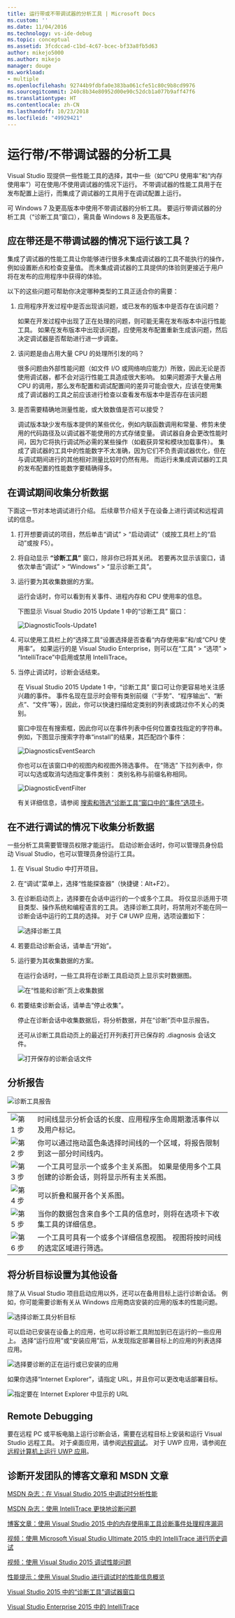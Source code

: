 ```yaml
---
title: 运行带或不带调试器的分析工具 | Microsoft Docs
ms.custom: ''
ms.date: 11/04/2016
ms.technology: vs-ide-debug
ms.topic: conceptual
ms.assetid: 3fcdccad-c1bd-4c67-bcec-bf33a8fb5d63
author: mikejo5000
ms.author: mikejo
manager: douge
ms.workload:
- multiple
ms.openlocfilehash: 92744b9fdbfa0e383ba061cfe51c80c9b8cd9976
ms.sourcegitcommit: 240c8b34e80952d00e90c52dcb1a077b9aff47f6
ms.translationtype: HT
ms.contentlocale: zh-CN
ms.lasthandoff: 10/23/2018
ms.locfileid: "49929421"
---
```

# <a name="run-profiling-tools-with-or-without-the-debugger"></a>运行带/不带调试器的分析工具
Visual Studio 现提供一些性能工具的选择，其中一些（如“CPU 使用率”和“内存使用率”）可在使用/不使用调试器的情况下运行。 不带调试器的性能工具用于在发布配置上运行，而集成了调试器的工具用于在调试配置上运行。  

可 Windows 7 及更高版本中使用不带调试器的分析工具。 要运行带调试器的分析工具（“诊断工具”窗口），需具备 Windows 8 及更高版本。
  
## <a name="should-i-run-the-tool-with-or-without-the-debugger"></a>应在带还是不带调试器的情况下运行该工具？  
 集成了调试器的性能工具让你能够进行很多未集成调试器的工具不能执行的操作，例如设置断点和检查变量值。 而未集成调试器的工具提供的体验则更接近于用户将在发布的应用程序中获得的体验。  
  
 以下的这些问题可帮助你决定哪种类型的工具正适合你的需要：  
  
1.  应用程序开发过程中是否出现该问题，或已发布的版本中是否存在该问题？  
  
     如果在开发过程中出现了正在处理的问题，则可能无需在发布版本中运行性能工具。 如果在发布版本中出现该问题，应使用发布配置重新生成该问题，然后决定调试器是否帮助进行进一步调查。  
  
2.  该问题是由占用大量 CPU 的处理所引发的吗？  
  
     很多问题由外部性能问题（如文件 I/O 或网络响应能力）所致，因此无论是否使用调试器，都不会对运行性能工具造成很大影响。 如果问题源于大量占用 CPU 的调用，那么发布配置和调试配置间的差异可能会很大，应该在使用集成了调试器的工具之前应该进行检查以查看发布版本中是否存在该问题  
  
3.  是否需要精确地测量性能，或大致数值是否可以接受？  
  
     调试版本缺少发布版本提供的某些优化，例如内联函数调用和常量、修剪未使用的代码路径及以调试器不能使用的方式存储变量。 调试器自身会更改性能时间，因为它将执行调试所必需的某些操作（如截获异常和模块加载事件）。 集成了调试器的工具中的性能数字不太准确，因为它们不负责调试器优化，但在与调试期间进行的其他相对测量比较时仍然有用。 而运行未集成调试器的工具的发布配置的性能数字要精确得多。
  
##  <a name="BKMK_Quick_start__Collect_diagnostic_data"></a> 在调试期间收集分析数据  
 下面这一节对本地调试进行介绍。 后续章节介绍关于在设备上进行调试和远程调试的信息。  
  
1. 打开想要调试的项目，然后单击“调试” > “启动调试”（或按工具栏上的“启动”或按 F5）。  
  
2. 将自动显示 **“诊断工具”** 窗口，除非你已将其关闭。 若要再次显示该窗口，请依次单击“调试” > “Windows” > “显示诊断工具”。  
  
3. 运行要为其收集数据的方案。  
  
    运行会话时，你可以看到有关事件、进程内存和 CPU 使用率的信息。  
  
    下图显示 Visual Studio 2015 Update 1 中的“诊断工具”  窗口：  
  
    ![DiagnosticTools&#45;Update1](../profiling/media/diagnostictools-update1.png "DiagnosticTools-Update1")  
  
4. 可以使用工具栏上的“选择工具”设置选择是否查看“内存使用率”和/或“CPU 使用率”。 如果运行的是 Visual Studio Enterprise，则可以在“工具” > “选项” > “IntelliTrace”中启用或禁用 IntelliTrace。  
  
5. 当停止调试时，诊断会话结束。  
  
   在 Visual Studio 2015 Update 1 中，“诊断工具”  窗口可让你更容易地关注感兴趣的事件。   事件名现在显示时会带有类别前缀（“手势”、“程序输出”、“断点”、“文件”等），因此，你可以快速扫描给定类别的列表或跳过你不关心的类别。  
  
   窗口中现在有搜索框，因此你可以在事件列表中任何位置查找指定的字符串。 例如，下图显示搜索字符串“install”的结果，其匹配四个事件：  
  
   ![DiagnosticsEventSearch](../profiling/media/diagnosticseventsearch.png "DiagnosticsEventSearch")  
  
   你也可以在该窗口中的视图内和视图外筛选事件。 在“筛选”  下拉列表中，你可以勾选或取消勾选指定事件类别： 类别名称与前缀名称相同。  
  
   ![DiagnosticEventFilter](../profiling/media/diagnosticeventfilter.png "DiagnosticEventFilter")  
  
   有关详细信息，请参阅 [搜索和筛选“诊断工具”窗口中的“事件”选项卡](http://blogs.msdn.com/b/visualstudioalm/archive/2015/11/12/searching-and-filtering-the-events-tab-of-the-diagnostic-tools-window.aspx)。  
  
## <a name="collect-profiling-data-without-debugging"></a>在不进行调试的情况下收集分析数据  
 一些分析工具需要管理员权限才能运行。 启动诊断会话时，你可以管理员身份启动 Visual Studio，也可以管理员身份运行工具。  
  
1. 在 Visual Studio 中打开项目。  
  
2. 在“调试”菜单上，选择“性能探查器”（快捷键：Alt+F2）。  
  
3. 在诊断启动页上，选择要在会话中运行的一个或多个工具。 将仅显示适用于项目类型、操作系统和编程语言的工具。 选择诊断工具时，将禁用对不能在同一诊断会话中运行的工具的选择。 对于 C# UWP 应用，选项设置如下：  
  
    ![选择诊断工具](../profiling/media/diag_selecttool.png "DIAG_SelectTool")  
  
4. 若要启动诊断会话，请单击“开始”。  
  
5. 运行要为其收集数据的方案。  
  
    在运行会话时，一些工具将在诊断工具启动页上显示实时数据图。  
  
    ![在“性能和诊断”页上收集数据](../profiling/media/pdhub_collectdata.png "PDHUB_CollectData")  
  
6. 若要结束诊断会话，请单击“停止收集”。  
  
   停止在诊断会话中收集数据后，将分析数据，并在“诊断”页中显示报告。  
  
   还可从诊断工具启动页上的最近打开列表打开已保存的 .diagnosis 会话文件。  
  
   ![打开保存的诊断会话文件](../profiling/media/pdhub_openexistingdiagsession.png "PDHUB_OpenExistingDiagSession")  
  
## <a name="the-profiling-report"></a>分析报告  
 ![诊断工具报告](../profiling/media/diag_report.png "DIAG_Report")  
  
|||  
|-|-|  
|![第 1 步](../profiling/media/procguid_1.png "ProcGuid_1")|时间线显示分析会话的长度、应用程序生命周期激活事件以及用户标记。|  
|![第 2 步](../profiling/media/procguid_2.png "ProcGuid_2")|你可以通过拖动蓝色条选择时间线的一个区域，将报告限制到这一部分时间线内。|  
|![第 3 步](../profiling/media/procguid_3.png "ProcGuid_3")|一个工具可显示一个或多个主关系图。 如果是使用多个工具创建的诊断会话，则将显示所有主关系图。|  
|![第 4 步](../profiling/media/procguid_4.png "ProcGuid_4")|可以折叠和展开各个关系图。|  
|![第 5 步](../profiling/media/procguid_6.png "ProcGuid_6")|当你的数据包含来自多个工具的信息时，则将在选项卡下收集工具的详细信息。|  
|![第 6 步](../profiling/media/procguid_6a.png "ProcGuid_6a")|一个工具可具有一个或多个详细信息视图。 视图将按时间线的选定区域进行筛选。|  
  
## <a name="set-the-analysis-target-to-another-device"></a>将分析目标设置为其他设备  
 除了从 Visual Studio 项目启动应用以外，还可以在备用目标上运行诊断会话。 例如，你可能需要诊断有关从 Windows 应用商店安装的应用的版本的性能问题。  
  
 ![选择诊断工具分析目标](../profiling/media/pdhub_chooseanalysistarget.png "PDHUB_ChooseAnalysisTarget")  
  
 可以启动已安装在设备上的应用，也可以将诊断工具附加到已在运行的一些应用上。 选择“运行应用”或“安装应用”后，从发现指定部署目标上的应用的列表选择应用。  
  
 ![选择要诊断的正在运行或已安装的应用](../profiling/media/pdhub_selectrunningapp.png "PDHUB_SelectRunningApp")  
  
 如果你选择“Internet Explorer”，请指定 URL，并且你可以更改电话部署目标。  
  
 ![指定要在 Internet Explorer 中显示的 URL](../profiling/media/pdhub_choosephoneanalysistarget.png "PDHUB_ChoosePhoneAnalysisTarget")  
  
## <a name="remote-debugging"></a>Remote Debugging  
 要在远程 PC 或平板电脑上运行诊断会话，需要在远程目标上安装和运行 Visual Studio 远程工具。 对于桌面应用，请参阅[远程调试](../debugger/remote-debugging.md)。  对于 UWP 应用，请参阅[在远程计算机上运行 UWP 应用](../debugger/run-windows-store-apps-on-a-remote-machine.md)。  
  
## <a name="blog-posts-and-msdn-articles-from-the-diagnostics-development-team"></a>诊断开发团队的博客文章和 MSDN 文章  
 [MSDN 杂志：在 Visual Studio 2015 中调试时分析性能](https://msdn.microsoft.com/en-us/magazine/dn973013.aspx)  
  
 [MSDN 杂志：使用 IntelliTrace 更快地诊断问题](https://msdn.microsoft.com/en-us/magazine/dn973014.aspx)  
  
 [博客文章：使用 Visual Studio 2015 中的内存使用率工具诊断事件处理程序漏洞](http://blogs.msdn.com/b/visualstudioalm/archive/2015/04/29/diagnosing-event-handler-leaks-with-the-memory-usage-tool-in-visual-studio-2015.aspx)  
  
 [视频：使用 Microsoft Visual Studio Ultimate 2015 中的 IntelliTrace 进行历史调试](https://channel9.msdn.com/Events/Ignite/2015/BRK3716)  
  
 [视频：使用 Visual Studio 2015 调试性能问题](https://channel9.msdn.com/Events/Build/2015/3-731)  
  
 [性能提示：使用 Visual Studio 进行调试时的性能信息概览](http://blogs.msdn.com/b/visualstudioalm/archive/2014/08/18/perftips-performance-information-at-a-glance-while-debugging-with-visual-studio.aspx)  
  
 [Visual Studio 2015 中的“诊断工具”调试器窗口](http://blogs.msdn.com/b/visualstudioalm/archive/2015/01/16/diagnostic-tools-debugger-window-in-visual-studio-2015.aspx)  
  
 [Visual Studio Enterprise 2015 中的 IntelliTrace](http://blogs.msdn.com/b/visualstudioalm/archive/2015/01/16/intellitrace-in-visual-studio-ultimate-2015.aspx)
